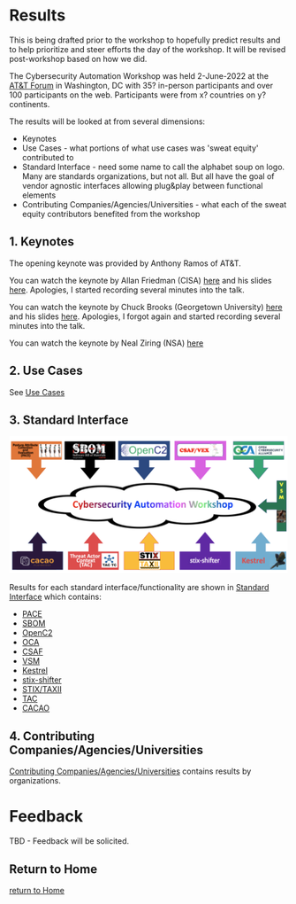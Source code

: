 # Results

This is being drafted prior to the workshop
to hopefully predict results and to help prioritize
and steer efforts the day of the workshop.
It will be revised post-workshop based on how we did.

The Cybersecurity Automation Workshop was held
2-June-2022 at the
[AT&T Forum](https://policyforum.att.com/att-forum/)
in Washington, DC with
35? in-person participants
and over 100 participants on the web.
Participants were from x? countries on y? continents.

The results will be looked at from several dimensions:
- Keynotes
- Use Cases - what portions of what use cases was 'sweat equity' contributed to
- Standard Interface - need some name to call the alphabet soup on logo. Many are standards organizations, but not all. But all have the goal of vendor agnostic interfaces allowing plug&play between functional elements
- Contributing Companies/Agencies/Universities - what each of the sweat equity contributors benefited from the workshop

## 1. Keynotes
The opening keynote was provided by Anthony Ramos of AT&T.

You can watch the keynote by Allan Friedman (CISA)
[here](https://youtu.be/8t_Pe7HaenA)
and his slides [here](./VexAutomationWorkshop.pptx).
Apologies, I started recording several minutes into the talk.

You can watch the keynote by Chuck Brooks (Georgetown University)
[here](https://youtu.be/G5pvI8h3lRM)
and his slides [here](./AUTOMATIONWORKSHOP.pptx).
Apologies, I forgot again and started recording several minutes into the talk.

You can watch the keynote by Neal Ziring (NSA)
[here](https://youtu.be/cWL8wiSi-Rs)


## 2. Use Cases
See [Use Cases](./UseCases)

## 3. Standard Interface
![CAW logo](https://github.com/CybersecurityAutomationWorkshop/caw2022/blob/main/Images/caw_logo.png)

Results for each standard interface/functionality are shown in
[Standard Interface](./StandardInterface) which contains:
- [PACE](./PACE)
- [SBOM](./SBOM)
- [OpenC2](./OpenC2)
- [OCA](./OCA)
- [CSAF](./CSAF)
- [VSM](./VSM)
- [Kestrel](./Kestrel)
- [stix-shifter](./StixShifter)
- [STIX/TAXII](./StixTaxii)
- [TAC](./TAC)
- [CACAO](./CACAO)


## 4. Contributing Companies/Agencies/Universities
[Contributing Companies/Agencies/Universities](./Orgs)
contains results by organizations.

# Feedback
TBD - Feedback will be solicited.

## Return to Home
[return to Home](../index.md)
